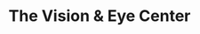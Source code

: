 ---
title: "The Vision & Eye Center"
url: /baton-rouge/the-vision-and-eye-center/
shop: optician
---
